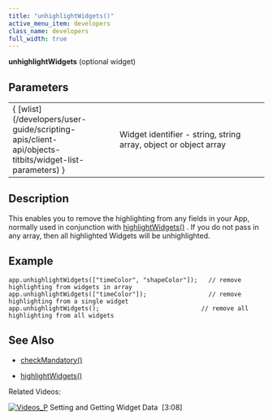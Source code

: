 ```yaml
---
title: "unhighlightWidgets()"
active_menu_item: developers
class_name: developers
full_width: true
---
```



**unhighlightWidgets** (optional widget)

## Parameters

<table>
<tr>
<td width="230">
{ [wlist](/developers/user-guide/scripting-apis/client-api/objects-titbits/widget-list-parameters) }

</td>
<td width="22">
</td>
<td width="740">
Widget identifier - string, string array, object or object array

</td>
</tr>
</table>

## Description

This enables you to remove the highlighting from any fields in your App, normally used in conjunction with [highlightWidgets()](/developers/user-guide/scripting-apis/client-api/widget-functions/highlightwidgets) . If you do not pass in any array, then all highlighted Widgets will be unhighlighted.

## Example

    app.unhighlightWidgets(["timeColor", "shapeColor"]);   // remove highlighting from widgets in array
    app.unhighlightWidgets(["timeColor"]);                 // remove highlighting from a single widget
    app.unhighlightWidgets();                            // remove all highlighting from all widgets
     
   

## See Also

 - [checkMandatory()](/developers/user-guide/scripting-apis/client-api/widget-functions/checkmandatory)

 - [highlightWidgets()](/developers/user-guide/scripting-apis/client-api/widget-functions/highlightwidgets)

Related Videos:

[![Videos\_P](/img/docs/videos_p.png)](http://www.youtube.com/v/VTypeamWf5E?autoplay=1&hd=1&fs=1&showsearch=0&rel=0&) Setting and Getting Widget Data  [3:08]
